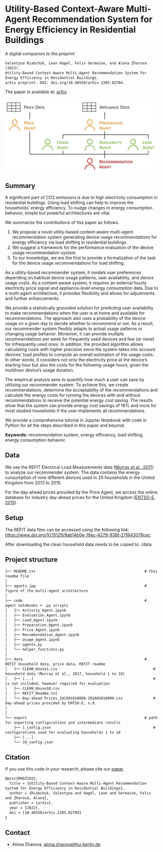 # Utility-Based Context-Aware Multi-Agent Recommendation System for Energy Efficiency in Residential Buildings

A digital companion to the preprint 

```
Valentyna Riabchuk, Leon Hagel, Felix Germaine, and Alona Zharova (2022). 
Utility-Based Context-Aware Multi-Agent Recommendation System for Energy Efficiency in Residential Buildings. 
arXiv preprint. DOI: doi.org/10.48550/arXiv.2205.02704.
```
The paper is available at: [arXiv](https://doi.org/10.48550/arXiv.2205.02704)

![results](/agents.jpg)

## Summary 

A significant part of CO2 emissions is due to high electricity consumption in residential buildings. Using load shifting can help to improve the households’ energy efficiency. To nudge changes in energy consumption behavior, simple but powerful architectures are vital. 

We summarize the contributions of this paper as follows. 
1. We propose a novel utility-based context-aware multi-agent recommendation system generating device usage recommendations for energy efficiency via load shifting in residential buildings. 
2. We suggest a framework for the performance evaluation of the device usage recommendation system. 
3. To our knowledge, we are the first to provide a formalization of the task for the device usage recommendations for load shifting.

As a utility-based recommender system, it models user preferences depending on habitual device usage patterns, user availability, and device usage costs. As a context-aware system, it requires an external hourly electricity price signal and appliance-level energy consumption data. Due to a multi-agent architecture, it provides flexibility and allows for adjustments and further enhancements. 

We provide a statistically grounded solution for predicting user availability to make recommendations when the user is at home and available for recommendations. The approach also uses a probability of the device usage on a given day to decide whether to recommend or not. As a result, our recommender system flexibly adapts to actual usage patterns or changing usage behavior. Moreover, it can provide multiple recommendations per week for frequently used devices and few (or none) for infrequently used ones. In addition, the provided algorithm allows calculating costs with higher precision since the system takes into account devices’ load profiles to compute an overall estimation of the usage costs. In other words, it considers not only the electricity price at the device’s starting hour but also the costs for the following usage hours, given the multihour device’s usage duration.

The empirical analysis aims to quantify how much a user can save by utilizing our recommender system. To achieve this, we create recommendations, determine the acceptability of the recommendations and calculate the energy costs for running the devices with and without recommendations to receive the potential energy cost saving. The results show that the system can provide energy cost savings of 18% and more for most studied households if the user implements all recommendations

We provide a comprehensive tutorial in Jupyter Notebook with code in Python for all the steps described in this paper and beyond.

**Keywords:** recommendation system, energy efficiency, load shifting, energy consumption behavior.

## Data

We use the REFIT Electrical Load Measurements data ([Murray et al., 2017](https://www.nature.com/articles/sdata2016122)) to analyze our recommender system. The data contains the energy consumption of nine different devices used in 20 households in the United Kingdom from 2013 to 2015. 

For the day-ahead prices provided by the Price Agent, we access the online database for industry day-ahead prices for the United Kingdom ([ENTSO-E, 2015](https://transparency.entsoe.eu/transmission-domain/r2/dayAheadPrices/show)). 

## Setup

The REFIT data files can be accessed using the following link: https://www.doi.org/10.15129/9ab14b0e-19ac-4279-938f-27f643078cec.

After downloading the clean household data needs to be copied to ./data

## Project structure
````
├── README.txt                                                  # this readme file
│
├── agents.jpg                                                  # figure of the multi-agent architecture
│
├── code.                                                       # agent notebooks + .py scripts
│   ├── Activity_Agent.ipynb
│   ├── Evaluation_Agent.ipynb
│   ├── Load_Agent.ipynb
│   ├── Preparation_Agent.ipynb
│   ├── Price_Agent.ipynb
│   ├── Recommendation_Agent.ipynb
│   ├── Usage_Agent.ipynb
│   ├── agents.py
│   └── helper_functions.py
│
├── data                                                        # REFIT household data, price data, REFIT readme
│   ├── CLEAN_House1.csv                                            # household data (Murray et al., 2017, household 1 to 10) 
│   ├── [...]                                                       # is not included, however required for evaluation
│   ├── CLEAN_House10.csv                                           
│   ├── REFIT_Readme.txt
│   └── Day-ahead Prices_201501010000-201601010000.csv              # day-ahead prices provided by ENTSO-E, n.d.
│
│
└── export                                                      # path for exporting configurations and intermediate results
    ├── 1_config.json                                               # configurations used for evaluating households 1 to 10
    ├── [...]
    └── 10_config.json
````

## Citation

If you use this code in your research, please cite our [paper](https://doi.org/10.48550/arXiv.2205.02704).

```
@misc{RHGZ2022,
  title = {Utility-Based Context-Aware Multi-Agent Recommendation System for Energy Efficiency in Residential Buildings},
  author = {Riabchuk, Valentyna and Hagel, Leon and Germaine, Felix and Zharova, Alona},
  publisher = {arXiv},
  year = {2022},
  doi = {10.48550/arXiv.2205.02704}  
}
```

## Contact
- Alona Zharova, alona.zharova@hu-berlin.de
